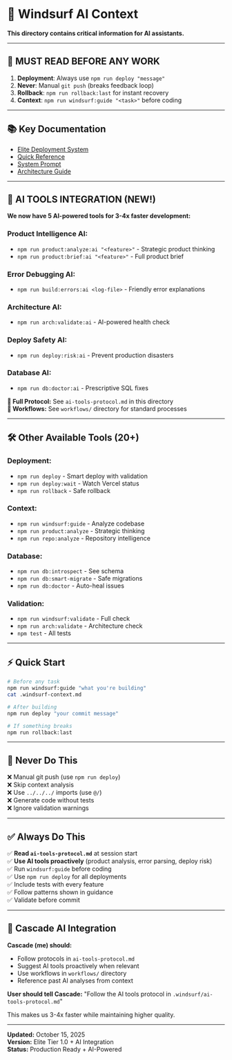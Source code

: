 # 🤖 Windsurf AI Context

**This directory contains critical information for AI assistants.**

---

## 🎯 MUST READ BEFORE ANY WORK

1. **Deployment**: Always use `npm run deploy "message"` 
2. **Never**: Manual `git push` (breaks feedback loop)
3. **Rollback**: `npm run rollback:last` for instant recovery
4. **Context**: `npm run windsurf:guide "<task>"` before coding

---

## 📚 Key Documentation

- [Elite Deployment System](../docs/ELITE-DEPLOYMENT-SYSTEM.md)
- [Quick Reference](../docs/DEPLOYMENT-QUICK-REFERENCE.md)
- [System Prompt](../.cascade/SYSTEM-PROMPT.md)
- [Architecture Guide](../docs/FEATURE-MIGRATION-GUIDE.md)

---

## 🤖 AI TOOLS INTEGRATION (NEW!)

**We now have 5 AI-powered tools for 3-4x faster development:**

### Product Intelligence AI:
- `npm run product:analyze:ai "<feature>"` - Strategic product thinking
- `npm run product:brief:ai "<feature>"` - Full product brief

### Error Debugging AI:
- `npm run build:errors:ai <log-file>` - Friendly error explanations

### Architecture AI:
- `npm run arch:validate:ai` - AI-powered health check

### Deploy Safety AI:
- `npm run deploy:risk:ai` - Prevent production disasters

### Database AI:
- `npm run db:doctor:ai` - Prescriptive SQL fixes

**📖 Full Protocol:** See `ai-tools-protocol.md` in this directory  
**🔄 Workflows:** See `workflows/` directory for standard processes

---

## 🛠️ Other Available Tools (20+)

### Deployment:
- `npm run deploy` - Smart deploy with validation
- `npm run deploy:wait` - Watch Vercel status
- `npm run rollback` - Safe rollback

### Context:
- `npm run windsurf:guide` - Analyze codebase
- `npm run product:analyze` - Strategic thinking
- `npm run repo:analyze` - Repository intelligence

### Database:
- `npm run db:introspect` - See schema
- `npm run db:smart-migrate` - Safe migrations
- `npm run db:doctor` - Auto-heal issues

### Validation:
- `npm run windsurf:validate` - Full check
- `npm run arch:validate` - Architecture check
- `npm test` - All tests

---

## ⚡ Quick Start

```bash
# Before any task
npm run windsurf:guide "what you're building"
cat .windsurf-context.md

# After building
npm run deploy "your commit message"

# If something breaks
npm run rollback:last
```

---

## 🚫 Never Do This

❌ Manual git push (use `npm run deploy`)  
❌ Skip context analysis  
❌ Use `../../../` imports (use `@/`)  
❌ Generate code without tests  
❌ Ignore validation warnings  

---

## ✅ Always Do This

✅ **Read `ai-tools-protocol.md`** at session start  
✅ **Use AI tools proactively** (product analysis, error parsing, deploy risk)  
✅ Run `windsurf:guide` before coding  
✅ Use `npm run deploy` for all deployments  
✅ Include tests with every feature  
✅ Follow patterns shown in guidance  
✅ Validate before commit  

---

## 🚀 Cascade AI Integration

**Cascade (me) should:**
- Follow protocols in `ai-tools-protocol.md`
- Suggest AI tools proactively when relevant
- Use workflows in `workflows/` directory
- Reference past AI analyses from context

**User should tell Cascade:**
"Follow the AI tools protocol in `.windsurf/ai-tools-protocol.md`"

This makes us 3-4x faster while maintaining higher quality.

---

**Updated:** October 15, 2025  
**Version:** Elite Tier 1.0 + AI Integration  
**Status:** Production Ready + AI-Powered
